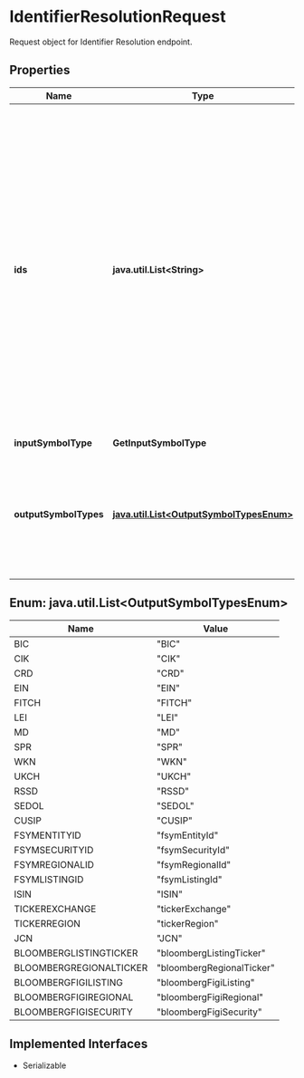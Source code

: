 

# IdentifierResolutionRequest

Request object for Identifier Resolution endpoint.

## Properties

Name | Type | Description | Notes
------------ | ------------- | ------------- | -------------
**ids** | **java.util.List&lt;String&gt;** | Requested market securities or entities. All requested identifiers must be of the same type. Accepted identifiers include all FactSet Permanent Identifiers types, CUSIP, SEDOL, ISIN, and Tickers. This request value is sent back in the response as, &#x60;requestId&#39;. | 
**inputSymbolType** | **GetInputSymbolType** |  | 
**outputSymbolTypes** | [**java.util.List&lt;OutputSymbolTypesEnum&gt;**](#java.util.List&lt;OutputSymbolTypesEnum&gt;) | Requested identifiers to be returned. Multiple identifier types can be requested with each request. | 



## Enum: java.util.List&lt;OutputSymbolTypesEnum&gt;

Name | Value
---- | -----
BIC | &quot;BIC&quot;
CIK | &quot;CIK&quot;
CRD | &quot;CRD&quot;
EIN | &quot;EIN&quot;
FITCH | &quot;FITCH&quot;
LEI | &quot;LEI&quot;
MD | &quot;MD&quot;
SPR | &quot;SPR&quot;
WKN | &quot;WKN&quot;
UKCH | &quot;UKCH&quot;
RSSD | &quot;RSSD&quot;
SEDOL | &quot;SEDOL&quot;
CUSIP | &quot;CUSIP&quot;
FSYMENTITYID | &quot;fsymEntityId&quot;
FSYMSECURITYID | &quot;fsymSecurityId&quot;
FSYMREGIONALID | &quot;fsymRegionalId&quot;
FSYMLISTINGID | &quot;fsymListingId&quot;
ISIN | &quot;ISIN&quot;
TICKEREXCHANGE | &quot;tickerExchange&quot;
TICKERREGION | &quot;tickerRegion&quot;
JCN | &quot;JCN&quot;
BLOOMBERGLISTINGTICKER | &quot;bloombergListingTicker&quot;
BLOOMBERGREGIONALTICKER | &quot;bloombergRegionalTicker&quot;
BLOOMBERGFIGILISTING | &quot;bloombergFigiListing&quot;
BLOOMBERGFIGIREGIONAL | &quot;bloombergFigiRegional&quot;
BLOOMBERGFIGISECURITY | &quot;bloombergFigiSecurity&quot;


## Implemented Interfaces

* Serializable


